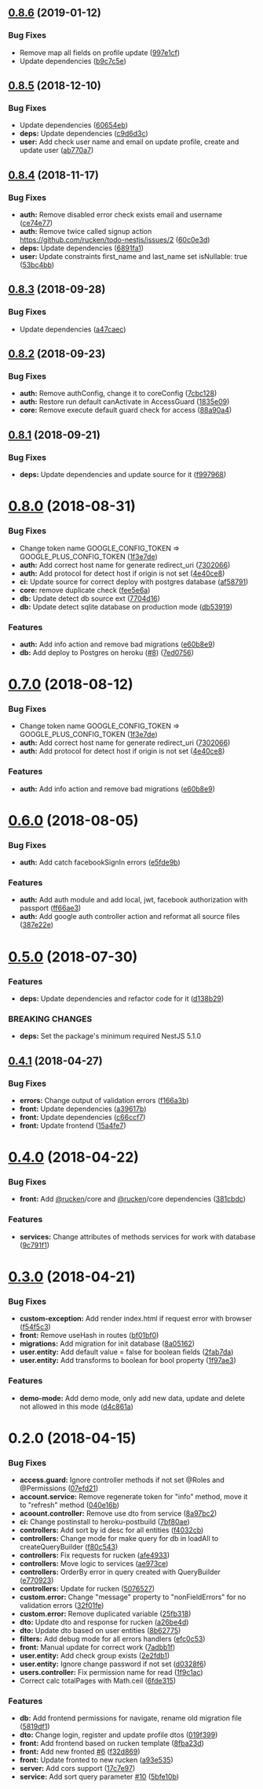 ## [0.8.6](https://github.com/rucken/core-nestjs/compare/0.8.5...0.8.6) (2019-01-12)


### Bug Fixes

* Remove map all fields on profile update ([997e1cf](https://github.com/rucken/core-nestjs/commit/997e1cf))
* Update dependencies ([b9c7c5e](https://github.com/rucken/core-nestjs/commit/b9c7c5e))



## [0.8.5](https://github.com/rucken/core-nestjs/compare/0.8.4...0.8.5) (2018-12-10)


### Bug Fixes

* Update dependencies ([60654eb](https://github.com/rucken/core-nestjs/commit/60654eb))
* **deps:** Update dependencies ([c9d6d3c](https://github.com/rucken/core-nestjs/commit/c9d6d3c))
* **user:** Add check user name and email on update profile, create and update user ([ab770a7](https://github.com/rucken/core-nestjs/commit/ab770a7))



## [0.8.4](https://github.com/rucken/core-nestjs/compare/0.8.3...0.8.4) (2018-11-17)


### Bug Fixes

* **auth:** Remove disabled error check exists email and username ([ce74e77](https://github.com/rucken/core-nestjs/commit/ce74e77))
* **auth:** Remove twice called signup action https://github.com/rucken/todo-nestjs/issues/2 ([60c0e3d](https://github.com/rucken/core-nestjs/commit/60c0e3d))
* **deps:** Update dependencies ([6891fa1](https://github.com/rucken/core-nestjs/commit/6891fa1))
* **user:** Update constraints first_name and last_name set isNullable: true ([53bc4bb](https://github.com/rucken/core-nestjs/commit/53bc4bb))



<a name="0.8.3"></a>
## [0.8.3](https://github.com/rucken/core-nestjs/compare/0.8.2...0.8.3) (2018-09-28)


### Bug Fixes

* Update dependencies ([a47caec](https://github.com/rucken/core-nestjs/commit/a47caec))



<a name="0.8.2"></a>
## [0.8.2](https://github.com/rucken/core-nestjs/compare/0.8.1...0.8.2) (2018-09-23)


### Bug Fixes

* **auth:** Remove authConfig, change it to coreConfig ([7cbc128](https://github.com/rucken/core-nestjs/commit/7cbc128))
* **auth:** Restore run default canActivate in AccessGuard ([1835e09](https://github.com/rucken/core-nestjs/commit/1835e09))
* **core:** Remove execute default guard check for access ([88a90a4](https://github.com/rucken/core-nestjs/commit/88a90a4))



<a name="0.8.1"></a>
## [0.8.1](https://github.com/rucken/core-nestjs/compare/0.8.0...0.8.1) (2018-09-21)


### Bug Fixes

* **deps:** Update dependencies and update source for it ([f997968](https://github.com/rucken/core-nestjs/commit/f997968))



<a name="0.8.0"></a>
# [0.8.0](https://github.com/rucken/core-nestjs/compare/0.6.0...0.8.0) (2018-08-31)


### Bug Fixes

* Change token name GOOGLE_CONFIG_TOKEN => GOOGLE_PLUS_CONFIG_TOKEN ([1f3e7de](https://github.com/rucken/core-nestjs/commit/1f3e7de))
* **auth:** Add correct host name for generate redirect_uri ([7302066](https://github.com/rucken/core-nestjs/commit/7302066))
* **auth:** Add protocol for detect host if origin is not set ([4e40ce8](https://github.com/rucken/core-nestjs/commit/4e40ce8))
* **ci:** Update source for correct deploy with postgres database ([af58791](https://github.com/rucken/core-nestjs/commit/af58791))
* **core:** remove duplicate check ([fee5e6a](https://github.com/rucken/core-nestjs/commit/fee5e6a))
* **db:** Update detect db source ext ([7704d16](https://github.com/rucken/core-nestjs/commit/7704d16))
* **db:** Update detect sqlite database on production mode ([db53919](https://github.com/rucken/core-nestjs/commit/db53919))


### Features

* **auth:** Add info action and remove bad migrations ([e60b8e9](https://github.com/rucken/core-nestjs/commit/e60b8e9))
* **db:** Add deploy to Postgres on heroku ([#8](https://github.com/rucken/core-nestjs/issues/8)) ([7ed0756](https://github.com/rucken/core-nestjs/commit/7ed0756))



<a name="0.7.0"></a>
# [0.7.0](https://github.com/rucken/core-nestjs/compare/0.6.0...0.7.0) (2018-08-12)


### Bug Fixes

* Change token name GOOGLE_CONFIG_TOKEN => GOOGLE_PLUS_CONFIG_TOKEN ([1f3e7de](https://github.com/rucken/core-nestjs/commit/1f3e7de))
* **auth:** Add correct host name for generate redirect_uri ([7302066](https://github.com/rucken/core-nestjs/commit/7302066))
* **auth:** Add protocol for detect host if origin is not set ([4e40ce8](https://github.com/rucken/core-nestjs/commit/4e40ce8))


### Features

* **auth:** Add info action and remove bad migrations ([e60b8e9](https://github.com/rucken/core-nestjs/commit/e60b8e9))



<a name="0.6.0"></a>
# [0.6.0](https://github.com/rucken/core-nestjs/compare/0.5.0...0.6.0) (2018-08-05)


### Bug Fixes

* **auth:** Add catch facebookSignIn errors ([e5fde9b](https://github.com/rucken/core-nestjs/commit/e5fde9b))


### Features

* **auth:** Add auth module and add local, jwt, facebook authorization with passport ([ff66ae3](https://github.com/rucken/core-nestjs/commit/ff66ae3))
* **auth:** Add google auth controller action and reformat all source files ([387e22e](https://github.com/rucken/core-nestjs/commit/387e22e))



<a name="0.5.0"></a>
# [0.5.0](https://github.com/rucken/core-nestjs/compare/0.4.1...0.5.0) (2018-07-30)


### Features

* **deps:** Update dependencies and refactor code for it ([d138b29](https://github.com/rucken/core-nestjs/commit/d138b29))


### BREAKING CHANGES

* **deps:** Set the package's minimum required NestJS 5.1.0



<a name="0.4.1"></a>
## [0.4.1](https://github.com/rucken/core-nestjs/compare/0.4.0...0.4.1) (2018-04-27)


### Bug Fixes

* **errors:** Change output of validation errors ([f166a3b](https://github.com/rucken/core-nestjs/commit/f166a3b))
* **front:** Update dependencies ([a39617b](https://github.com/rucken/core-nestjs/commit/a39617b))
* **front:** Update dependencies ([c66ccf7](https://github.com/rucken/core-nestjs/commit/c66ccf7))
* **front:** Update frontend ([15a4fe7](https://github.com/rucken/core-nestjs/commit/15a4fe7))



<a name="0.4.0"></a>
# [0.4.0](https://github.com/rucken/core-nestjs/compare/0.3.0...0.4.0) (2018-04-22)


### Bug Fixes

* **front:** Add [@rucken](https://github.com/rucken)/core and [@rucken](https://github.com/rucken)/core dependencies ([381cbdc](https://github.com/rucken/core-nestjs/commit/381cbdc))


### Features

* **services:** Change attributes of methods services for work with database ([9c791f1](https://github.com/rucken/core-nestjs/commit/9c791f1))



<a name="0.3.0"></a>
# [0.3.0](https://github.com/rucken/core-nestjs/compare/0.2.0...0.3.0) (2018-04-21)


### Bug Fixes

* **custom-exception:** Add render index.html if request error with browser ([f54f5c3](https://github.com/rucken/core-nestjs/commit/f54f5c3))
* **front:** Remove useHash in routes ([bf01bf0](https://github.com/rucken/core-nestjs/commit/bf01bf0))
* **migrations:** Add migration for init database ([8a05162](https://github.com/rucken/core-nestjs/commit/8a05162))
* **user.entity:** Add default value = false for boolean fields ([2fab7da](https://github.com/rucken/core-nestjs/commit/2fab7da))
* **user.entity:** Add transforms to boolean for bool property ([1f97ae3](https://github.com/rucken/core-nestjs/commit/1f97ae3))


### Features

* **demo-mode:** Add demo mode, only add new data, update and delete not allowed in this mode ([d4c861a](https://github.com/rucken/core-nestjs/commit/d4c861a))



<a name="0.2.0"></a>
# 0.2.0 (2018-04-15)


### Bug Fixes

* **access.guard:** Ignore controller methods if not set @Roles and @Permissions ([07efd21](https://github.com/rucken/core-nestjs/commit/07efd21))
* **account.service:** Remove regenerate token for "info" method, move it to "refresh" method ([040e16b](https://github.com/rucken/core-nestjs/commit/040e16b))
* **acoount.controller:** Remove use dto from service ([8a97bc2](https://github.com/rucken/core-nestjs/commit/8a97bc2))
* **ci:** Change postinstall to heroku-postbuild ([7bf80ae](https://github.com/rucken/core-nestjs/commit/7bf80ae))
* **controllers:** Add sort by id desc for all entities ([f4032cb](https://github.com/rucken/core-nestjs/commit/f4032cb))
* **controllers:** Change mode for make query for db in loadAll to createQueryBuilder ([f80c543](https://github.com/rucken/core-nestjs/commit/f80c543))
* **controllers:** Fix requests for rucken ([afe4933](https://github.com/rucken/core-nestjs/commit/afe4933))
* **controllers:** Move logic to services ([ae973ce](https://github.com/rucken/core-nestjs/commit/ae973ce))
* **controllers:** OrderBy error in query created with QueryBuilder ([e770923](https://github.com/rucken/core-nestjs/commit/e770923))
* **controllers:** Update for rucken ([5076527](https://github.com/rucken/core-nestjs/commit/5076527))
* **custom.error:** Change "message" property to "nonFieldErrors" for no validation errors ([32f01fe](https://github.com/rucken/core-nestjs/commit/32f01fe))
* **custom.error:** Remove duplicated variable ([25fb318](https://github.com/rucken/core-nestjs/commit/25fb318))
* **dto:** Update dto and response for rucken ([a26be4d](https://github.com/rucken/core-nestjs/commit/a26be4d))
* **dto:** Update dto based on user entities ([8b62775](https://github.com/rucken/core-nestjs/commit/8b62775))
* **filters:** Add debug mode for all errors handlers ([efc0c53](https://github.com/rucken/core-nestjs/commit/efc0c53))
* **front:** Manual update for correct work ([7adbb1f](https://github.com/rucken/core-nestjs/commit/7adbb1f))
* **user.entity:** Add check group exists ([2e2fdb1](https://github.com/rucken/core-nestjs/commit/2e2fdb1))
* **user.entity:** Ignore change password if not set ([d0328f6](https://github.com/rucken/core-nestjs/commit/d0328f6))
* **users.controller:** Fix permission name for read ([1f9c1ac](https://github.com/rucken/core-nestjs/commit/1f9c1ac))
* Correct calc totalPages with Math.ceil ([6fde315](https://github.com/rucken/core-nestjs/commit/6fde315))


### Features

* **db:** Add frontend permissions for navigate, rename old migration file ([5819df1](https://github.com/rucken/core-nestjs/commit/5819df1))
* **dto:** Change login, register and update profile dtos ([019f399](https://github.com/rucken/core-nestjs/commit/019f399))
* **front:** Add frontend based on rucken template ([8fba23d](https://github.com/rucken/core-nestjs/commit/8fba23d))
* **front:** Add new fronted [#6](https://github.com/rucken/core-nestjs/issues/6) ([f32d869](https://github.com/rucken/core-nestjs/commit/f32d869))
* **front:** Update fronted to new rucken ([a93e535](https://github.com/rucken/core-nestjs/commit/a93e535))
* **server:** Add cors support ([17c7e97](https://github.com/rucken/core-nestjs/commit/17c7e97))
* **service:** Add sort query parameter [#10](https://github.com/rucken/core-nestjs/issues/10) ([5bfe10b](https://github.com/rucken/core-nestjs/commit/5bfe10b))



